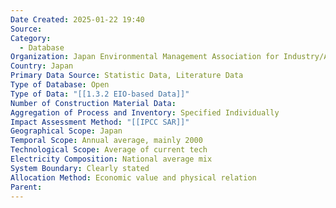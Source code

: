 ```yaml
---
Date Created: 2025-01-22 19:40
Source: 
Category:
  - Database
Organization: Japan Environmental Management Association for Industry/Advanced Industrial Science and Technology
Country: Japan
Primary Data Source: Statistic Data, Literature Data
Type of Database: Open
Type of Data: "[[1.3.2 EIO-based Data]]"
Number of Construction Material Data: 
Aggregation of Process and Inventory: Specified Individually
Impact Assessment Method: "[[IPCC SAR]]"
Geographical Scope: Japan
Temporal Scope: Annual average, mainly 2000
Technological Scope: Average of current tech
Electricity Composition: National average mix
System Boundary: Clearly stated
Allocation Method: Economic value and physical relation
Parent: 
---
```

